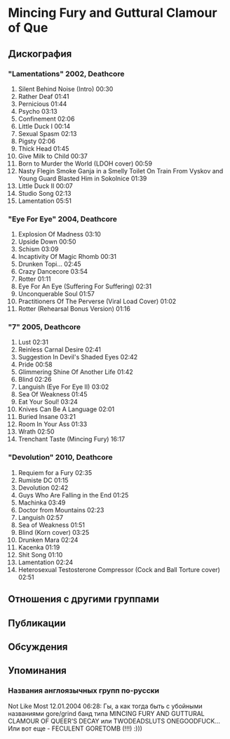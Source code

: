 # Mincing Fury and Guttural Clamour of Que



## Дискография

### "Lamentations" 2002, Deathcore

1. Silent Behind Noise (Intro) 00:30  
2. Rather Deaf 01:41  
3. Pernicious 01:44  
4. Psycho 03:13  
5. Confinement 02:06  
6. Little Duck I 00:14  
7. Sexual Spasm 02:13  
8. Pigsty 02:06  
9. Thick Head 01:45  
10. Give Milk to Child 00:37  
11. Born to Murder the World (LDOH cover) 00:59  
12. Nasty Flegin Smoke Ganja in a Smelly Toilet On Train From Vyskov and Young Guard Blasted Him in Sokolnice 01:39  
13. Little Duck II 00:07  
14. Studio Song 02:13  
15. Lamentation 05:51 

### "Eye For Eye" 2004, Deathcore

1. Explosion Of Madness 03:10  
2. Upside Down 00:50  
3. Schism 03:09  
4. Incaptivity Of Magic Rhomb 00:31  
5. Drunken Topi... 02:45  
6. Crazy Dancecore 03:54  
7. Rotter 01:11  
8. Eye For An Eye (Suffering For Suffering) 02:31  
9. Unconquerable Soul 01:57  
10. Practitioners Of The Perverse (Viral Load Cover) 01:02  
11. Rotter (Rehearsal Bonus Version) 01:16 

### "7" 2005, Deathcore

1. Lust 02:31 
2. Reinless Carnal Desire 02:41
3. Suggestion In Devil's Shaded Eyes 02:42  
4. Pride 00:58
5. Glimmering Shine Of Another Life 01:42  
6. Blind 02:26
7. Languish (Eye For Eye II) 03:02  
8. Sea Of Weakness 01:45 
9. Eat Your Soul! 03:24  
10. Knives Can Be A Language 02:01  
11. Buried Insane 03:21  
12. Room In Your Ass 01:33  
13. Wrath 02:50
14. Trenchant Taste (Mincing Fury) 16:17 

### "Devolution" 2010, Deathcore

1. Requiem for a Fury 02:35  
2. Rumiste DC 01:15  
3. Devolution 02:42  
4. Guys Who Are Falling in the End 01:25  
5. Machinka 03:49  
6. Doctor from Mountains 02:23  
7. Languish 02:57  
8. Sea of Weakness 01:51  
9. Blind (Korn cover) 03:25  
10. Drunken Mara 02:24  
11. Kacenka 01:19  
12. Shit Song 01:10  
13. Lamentation 02:24  
14. Heterosexual Testosterone Compressor (Cock and Ball Torture cover) 02:51 


## Отношения с другими группами


## Публикации


## Обсуждения


## Упоминания

### Названия англоязычных групп по-русски

Not Like Most 12.01.2004 06:28:
Гы, а как тогда быть с убойными названиями gore/grind банд типа MINCING FURY AND GUTTURAL CLAMOUR OF QUEER'S DECAY или TWODEADSLUTS ONEGOODFUCK... Или вот еще - FECULENT GORETOMB (!!!)   :)))

